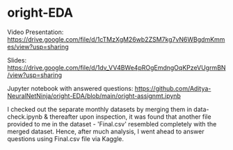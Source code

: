 # oright-EDA

Video Presentation: https://drive.google.com/file/d/1cTMzXgM26wb2ZSM7kg7vN6WBgdmKmmes/view?usp=sharing


Slides: https://drive.google.com/file/d/1dv_VV4BWe4pROgEmdngOqKPzeVUgrmBN/view?usp=sharing


Jupyter notebook with answered questions: https://github.com/Aditya-NeuralNetNinja/oright-EDA/blob/main/oright-assignmt.ipynb


I checked out the separate monthly datasets by merging them in data-check.ipynb & thereafter upon inspection, it was found that another file provided to me in the dataset - 'Final.csv' resembled completely with the merged dataset. Hence, after much analysis, I went ahead to answer questions using Final.csv file via Kaggle.
